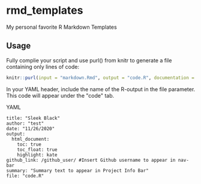 # rmd_templates
My personal favorite R Markdown Templates

<h2>Usage</h2>
Fully complie your script and use purl() from knitr to generate a file containing only lines of code:

```r
knitr::purl(input = "markdown.Rmd", output = "code.R", documentation = 0
```
In your YAML header, include the name of the R-output in the file parameter. This code will appear under the "code" tab. 

YAML

```
title: "Sleek Black"
author: "test"
date: "11/26/2020"
output: 
  html_document:
    toc: true
    toc_float: true
    highlight: kate
github_link: /github_user/ #Insert Github username to appear in nav-bar
summary: "Summary text to appear in Project Info Bar"
file: "code.R"
```
